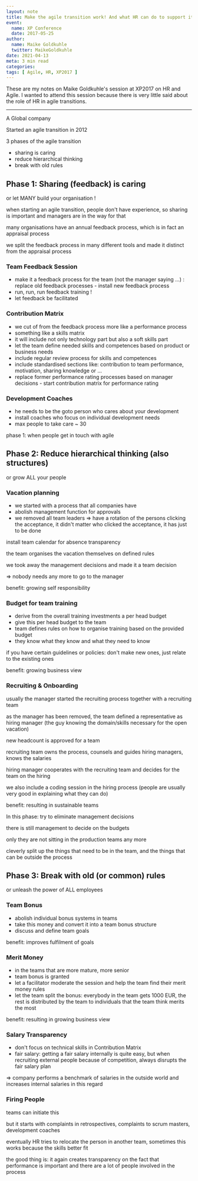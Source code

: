 ```yaml
---
layout: note
title: Make the agile transition work! And what HR can do to support it...
event:
  name: XP Conference
  date: 2017-05-25
author:
  name: Maike Goldkuhle
  twitter: MaikeGoldkuhle
date: 2021-04-13
meta: 3 min read
categories: 
tags: [ Agile, HR, XP2017 ]
---
```


These are my notes on Maike Goldkuhle's session at XP2017 on HR and Agile. I
wanted to attend this session because there is very little said about the role
of HR in agile transitions.

---

A Global company

Started an agile transition in 2012

3 phases of the agile transition

- sharing is caring
- reduce hierarchical thinking
- break with old rules

## Phase 1: Sharing (feedback) is caring

or let MANY build your organisation !

when starting an agile transition, people don't have experience, so sharing is
important and managers are in the way for that

many organisations have an annual feedback process, which is in fact an
appraisal process

we split the feedback process in many different tools and made it distinct from
the appraisal process

### Team Feedback Session

- make it a feedback process for the team (not the manager saying ...) : replace
  old feedback processes - install new feedback process
- run, run, run feedback training !
- let feedback be facilitated

### Contribution Matrix

- we cut of from the feedback process more like a performance process
- something like a skills matrix
- it will include not only technology part but also a soft skills part
- let the team define needed skills and competences based on product or business
  needs
- include regular review process for skills and competences
- include standardised sections like: contribution to team performance,
  motivation, sharing knowledge or ...
- replace former performance rating processes based on manager decisions - start
  contribution matrix for performance rating

### Development Coaches

- he needs to be the goto person who cares about your development
- install coaches who focus on individual development needs
- max people to take care ~ 30

phase 1: when people get in touch with agile

## Phase 2: Reduce hierarchical thinking (also structures)

or grow ALL your people

### Vacation planning

- we started with a process that all companies have
- abolish management function for approvals
- we removed all team leaders => have a rotation of the persons clicking the
  acceptance, it didn't matter who clicked the acceptance, it has just to be
  done

install team calendar for absence transparency

the team organises the vacation themselves on defined rules

we took away the management decisions and made it a team decision

=> nobody needs any more to go to the manager

benefit: growing self responsibility

### Budget for team training

- derive from the overall training investments a per head budget
- give this per head budget to the team
- team defines rules on how to organise training based on the provided budget
- they know what they know and what they need to know

if you have certain guidelines or policies: don't make new ones, just relate to
the existing ones

benefit: growing business view

### Recruiting & Onboarding

usually the manager started the recruiting process together with a recruiting
team

as the manager has been removed, the team defined a representative as
hiring manager (the guy knowing the domain/skills necessary for the open
vacation)

new headcount is approved for a team

recruiting team owns the process, counsels and guides hiring managers, knows the
salaries

hiring manager cooperates with the recruiting team and decides for the team on
the hiring

we also include a coding session in the hiring process (people are usually very
good in explaining what they can do)

benefit: resulting in sustainable teams

In this phase: try to eliminate management decisions

there is still management to decide on the budgets

only they are not sitting in the production teams any more

cleverly split up the things that need to be in the team, and the things that
can be outside the process

## Phase 3: Break with old (or common) rules

or unleash the power of ALL employees

### Team Bonus

- abolish individual bonus systems in teams
- take this money and convert it into a team bonus structure
- discuss and define team goals

benefit: improves fulfilment of goals

### Merit Money

- in the teams that are more mature, more senior
- team bonus is granted
- let a facilitator moderate the session and help the team find their merit
  money rules
- let the team split the bonus: everybody in the team gets 1000 EUR, the rest is
  distributed by the team to individuals that the team think merits the most

benefit: resulting in growing business view

### Salary Transparency

- don't focus on technical skills in Contribution Matrix
- fair salary: getting a fair salary internally is quite easy, but when
  recruiting external people because of competition, always disrupts the fair
  salary plan

=> company performs a benchmark of salaries in the outside world and increases
internal salaries in this regard

### Firing People

teams can initiate this

but it starts with complaints in retrospectives, complaints to scrum masters,
development coaches

eventually HR tries to relocate the person in another team, sometimes this works
because the skills better fit

the good thing is: it again creates transparency on the fact that performance is
important and there are a lot of people involved in the process
